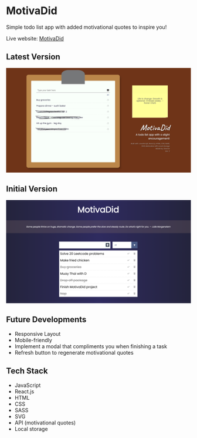 # MotivaDid

Simple todo list app with added motivational quotes to inspire you!

Live website: [MotivaDid](https://diannegabriel.github.io/todo-list/)

## Latest Version

!["Ver. 2"](https://github.com/diannegabriel/todo-list/blob/master/docs/motivadid_ver2.png)

## Initial Version

!["Old Version"](https://github.com/diannegabriel/todo-list/blob/master/docs/all.png)

## Future Developments

- Responsive Layout
- Mobile-friendly
- Implement a modal that compliments you when finishing a task
- Refresh button to regenerate motivational quotes

## Tech Stack

- JavaScript
- React.js
- HTML
- CSS
- SASS
- SVG
- API (motivational quotes)
- Local storage